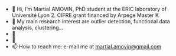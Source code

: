 - 👋 Hi, I’m Martial AMOVIN, PhD student at the ERIC laboratory of Université Lyon 2. CIFRE grant financed by Arpege Master K
- 👀 My main research interest are outlier detection, functional data analysis, clustering...
- 🌱 
- 💞️
- 📫 How to reach me: e-mail me at martial.amovin@gmail.com

<!---
Martial-amovin/Martial-amovin is a ✨ special ✨ repository because its `README.md` (this file) appears on your GitHub profile.
You can click the Preview link to take a look at your changes.
--->
